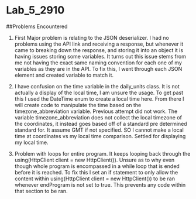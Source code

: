 # Lab_5_2910
##Problems Encountered

1. First Major problem is relating to the JSON deserializer. I had no problems using the API link and receiving a response, but whenever it came to breaking down the response, and storing it into an object it is having issues storing some variables. It turns out this issue stems from me not having the exact same naming convention for each one of my variables as they are in the API. To fix this, I went through each JSON element and created variable to match it.
  
2. I have confusion on the time variable in the daily_units class. It is not actually a display of the local time, I am unsure the usage. To get past this I used the DateTime enum to create a local time here. From there I will create code to manipulate the time based on the timezone_abbreviation variable. Previous attempt did not work. The variable timezone_abbreviation does not collect the local timezone of the coordinates, it instead goes based off of a standard pre determined standard for. It assume GMT if not specified. SO I cannot make a local time at coordinates vs my local time comparison. Settled for displaying my local time.

3. Problem with loops for entire program. It keeps looping back through the using(HttpClient client = new HttpClient()). Unsure as to why even though whole program is encompassed in a while loop that is ended before it is reached. To fix this I set an if statement to only allow the content within using(HttpClient client = new HttpClient()) to be ran whenever endProgram is not set to true. This prevents any code within that section to be ran.

